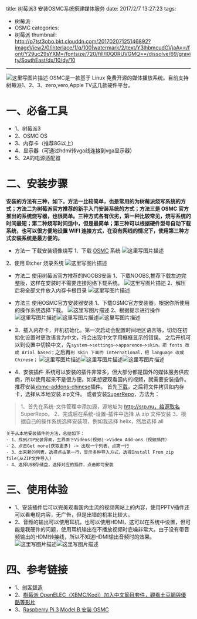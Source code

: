 title: 树莓派3 安装OSMC系统搭建媒体服务
date: 2017/2/7 13:27:23
tags:
- 树莓派
- OSMC
categories:
- 树莓派
thumbnail: http://p7tst3obo.bkt.clouddn.com/20170207125146892?imageView2/0/interlace/1/q/100|watermark/2/text/Y3lhbmcudGVjaA==/font/Y29uc29sYXM=/fontsize/720/fill/I0Q0RUVGMQ==/dissolve/69/gravity/SouthEast/dx/10/dy/10
---




![这里写图片描述](http://p7tst3obo.bkt.clouddn.com/20170207125146892?imageView2/0/interlace/1/q/100|watermark/2/text/Y3lhbmcudGVjaA==/font/Y29uc29sYXM=/fontsize/720/fill/I0Q0RUVGMQ==/dissolve/69/gravity/SouthEast/dx/10/dy/10)
OSMC是一款基于 Linux 免费开源的媒体播放系统。目前支持树莓派1、2、3、zero,vero,Apple TV这几款硬件平台。


<!-- more -->

# 一、必备工具

- 1、树莓派3
- 2、OSMC OS
- 3、内存卡（推荐8G以上）
- 4、显示器（可通过hdmi转vga线连接到vga显示器）
- 5、2A的电源适配器

# 二、安装步骤
**安装的方法有三种，如下。方法一比较简单，也是常用的为树莓派烧写系统的方式；方法二为树莓派官方推荐的新手入门安装系统的方式；方法三是 OSMC 官方推出的系统烧写器，也很简单。三种方式各有优劣，第一种比较常见，烧写系统的时间最短；第二种烧写时间适中，但是最简单；第三种可以根据硬件型号自动下载系统，也可以很方便地设置 WIFI 连接方式，在没有网线的情况下，使用第三种方式安装系统是最方便的。**

- 方法一 下载安装镜像烧写
1、下载 [OSMC](https://osmc.tv/download/) 系统
![这里写图片描述](http://p7tst3obo.bkt.clouddn.com/20170207125232290?imageView2/0/interlace/1/q/100|watermark/2/text/Y3lhbmcudGVjaA==/font/Y29uc29sYXM=/fontsize/720/fill/I0Q0RUVGMQ==/dissolve/69/gravity/SouthEast/dx/10/dy/10)

 2、使用 Etcher 烧录系统
![这里写图片描述](http://p7tst3obo.bkt.clouddn.com/20170207125246837?imageView2/0/interlace/1/q/100|watermark/2/text/Y3lhbmcudGVjaA==/font/Y29uc29sYXM=/fontsize/720/fill/I0Q0RUVGMQ==/dissolve/69/gravity/SouthEast/dx/10/dy/10)


- 方法二 使用树莓派官方推荐的NOOBS安装
 1、下载NOOBS,推荐下载左边完整版，这样在安装时不需要连接网络下载系统。
 ![这里写图片描述](http://p7tst3obo.bkt.clouddn.com/20170207125427800?imageView2/0/interlace/1/q/100|watermark/2/text/Y3lhbmcudGVjaA==/font/Y29uc29sYXM=/fontsize/720/fill/I0Q0RUVGMQ==/dissolve/69/gravity/SouthEast/dx/10/dy/10)
 2、解压后将全部文件放入内存卡根目录
![这里写图片描述](http://p7tst3obo.bkt.clouddn.com/20170207125552972?imageView2/0/interlace/1/q/100|watermark/2/text/Y3lhbmcudGVjaA==/font/Y29uc29sYXM=/fontsize/720/fill/I0Q0RUVGMQ==/dissolve/69/gravity/SouthEast/dx/10/dy/10)

- 方法三 使用OSMC官方安装器安装
1、下载OSMC官方安装器，根据你所使用的操作系统选择下载。
![这里写图片描述](http://p7tst3obo.bkt.clouddn.com/20170207125657317?imageView2/0/interlace/1/q/100|watermark/2/text/Y3lhbmcudGVjaA==/font/Y29uc29sYXM=/fontsize/720/fill/I0Q0RUVGMQ==/dissolve/69/gravity/SouthEast/dx/10/dy/10)
2、根据提示进行操作
![这里写图片描述](http://p7tst3obo.bkt.clouddn.com/20170207125737078?imageView2/0/interlace/1/q/100|watermark/2/text/Y3lhbmcudGVjaA==/font/Y29uc29sYXM=/fontsize/720/fill/I0Q0RUVGMQ==/dissolve/69/gravity/SouthEast/dx/10/dy/10)![这里写图片描述](http://p7tst3obo.bkt.clouddn.com/20170207125745207?imageView2/0/interlace/1/q/100|watermark/2/text/Y3lhbmcudGVjaA==/font/Y29uc29sYXM=/fontsize/720/fill/I0Q0RUVGMQ==/dissolve/69/gravity/SouthEast/dx/10/dy/10)![这里写图片描述](http://p7tst3obo.bkt.clouddn.com/20170207125751989?imageView2/0/interlace/1/q/100|watermark/2/text/Y3lhbmcudGVjaA==/font/Y29uc29sYXM=/fontsize/720/fill/I0Q0RUVGMQ==/dissolve/69/gravity/SouthEast/dx/10/dy/10)

- 3、插入内存卡，开机初始化。第一次启动会配置时间地区语言等，切勿在初始化设置时更改语言为中文，将会出现中文字用框框显示的错误。
之后开机可以到设置中切换中文，先`system–>settings–>apparence–>skin，把 fonts 改成 Arial based；`之后再`到 skin 下面的 international，把 language 改成 Chinese；`
![这里写图片描述](http://p7tst3obo.bkt.clouddn.com/20170207131628247?imageView2/0/interlace/1/q/100|watermark/2/text/Y3lhbmcudGVjaA==/font/Y29uc29sYXM=/fontsize/720/fill/I0Q0RUVGMQ==/dissolve/69/gravity/SouthEast/dx/10/dy/10)![这里写图片描述](http://p7tst3obo.bkt.clouddn.com/20170207131642430?imageView2/0/interlace/1/q/100|watermark/2/text/Y3lhbmcudGVjaA==/font/Y29uc29sYXM=/fontsize/720/fill/I0Q0RUVGMQ==/dissolve/69/gravity/SouthEast/dx/10/dy/10)![这里写图片描述](http://p7tst3obo.bkt.clouddn.com/20170207131742603?imageView2/0/interlace/1/q/100|watermark/2/text/Y3lhbmcudGVjaA==/font/Y29uc29sYXM=/fontsize/720/fill/I0Q0RUVGMQ==/dissolve/69/gravity/SouthEast/dx/10/dy/10)


- 4、安装插件
系统可以安装的插件非常多，但大部分都是国外的媒体服务供应商，所以使用起来不是很方便。如果想要观看国内的视频，就需要安装插件。
推荐安装[xbmc-addons-chinese](https://github.com/taxigps/xbmc-addons-chinese)插件。
首先[下载](https://raw.githubusercontent.com/taxigps/xbmc-addons-chinese/master/repo/repository.xbmc-addons-chinese/repository.xbmc-addons-chinese-1.2.1.zip)，之后将文件拷贝如内存卡，选择从本地安装.zip文件。
或者安装[SuperRepo](https://superrepo.org/)，方法为：
>1、首先在系统-文件管理中添加源，源地址为 http://srp.nu，给源取名 SuperRepo。
>2、完成后在系统-设置-插件中选择 从 zip 文件安装
>3、根据自己的操作系统选择安装项，例如我选择 helix，然后选择 all


	关于从本地安装插件的方法，总结如下：
	- 1、找到ZIP安装界面，主界面下Videos(视频)->Video Add-ons（视频插件）
	- 2、点击Get more(获取更多) -> 出现一个列表，点第一行
	- 3、出来新的列表，选择点击第一行，显示多种导入方式，选择Install From zip file(从ZIP文件导入)
	- 4、选择USB存储盘，选择对应的插件，点击即可安装

# 三、使用体验
- 1、安装插件后可以完美观看国内主流的视频网站上的内容，使用PPTV插件还可以看电视内容，无广告，但是出错的机率比较大。
- 2、音频的输出可以使用耳机，也可以使用HDMI，这可以在系统中设置，但可能是我硬件的问题，使用耳机输出在不播放视频时底噪非常大。由于没有带音频输出的HDMI转接线，所以不知道HDMI输出音频时的效果。
![这里写图片描述](http://p7tst3obo.bkt.clouddn.com/20170207131822728?imageView2/0/interlace/1/q/100|watermark/2/text/Y3lhbmcudGVjaA==/font/Y29uc29sYXM=/fontsize/720/fill/I0Q0RUVGMQ==/dissolve/69/gravity/SouthEast/dx/10/dy/10)![这里写图片描述](http://p7tst3obo.bkt.clouddn.com/20170207131833932?imageView2/0/interlace/1/q/100|watermark/2/text/Y3lhbmcudGVjaA==/font/Y29uc29sYXM=/fontsize/720/fill/I0Q0RUVGMQ==/dissolve/69/gravity/SouthEast/dx/10/dy/10)



# 四、参考链接
- 1、[创客智造](http://www.ncnynl.com/archives/201607/241.html)
- 2、[樹莓派 OpenELEC（XBMC/Kodi）加入中文節目套件，觀看土豆網與優酷等影片](https://blog.gtwang.org/iot/openelec-xbmc-kodi-chinese-addons/)
- 3、[Raspberry Pi 3 Model B 安装 OSMC](http://www.cnblogs.com/ifantastic/p/5672039.html)
